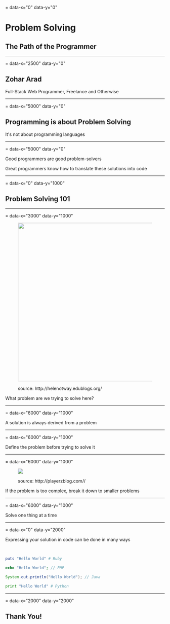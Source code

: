 = data-x="0" data-y="0"

# Problem Solving
## The Path of the Programmer

---
= data-x="2500" data-y="0"

## Zohar Arad

Full-Stack Web Programmer, Freelance and Otherwise

---
= data-x="5000" data-y="0"

## Programming is about Problem Solving

It's not about programming languages

---
= data-x="5000" data-y="0"

Good programmers are good problem-solvers

Great programmers know how to translate these solutions into code

---
= data-x="0" data-y="1000"

## Problem Solving 101

---
= data-x="3000" data-y="1000"

<figure>
  <img src="http://helenotway.edublogs.org/files/2011/01/compass-10pwuk7.PNG" width="500" />
  <figcaption>
    <p class="src">source: http://helenotway.edublogs.org/</p>
  </figcaption>
</figure>

<p class="center">
  What problem are we trying to solve here?
</p>

---
= data-x="6000" data-y="1000"

A solution is always derived from a problem

---
= data-x="6000" data-y="1000"

Define the problem before trying to solve it

---
= data-x="6000" data-y="1000"

<figure>
  <img src="http://www.playerzblog.com/wp-content/uploads/2009/08/jigsaw-puzzle-games.jpg" />
  <figcaption>
    <p class="src">source: http://playerzblog.com//</p>
  </figcaption>
</figure>

<p class="center">
  If the problem is too complex, break it down to smaller problems
</p>

---
= data-x="6000" data-y="1000"

Solve one thing at a time

---
= data-x="0" data-y="2000"

Expressing your solution in code can be done in many ways

<br/>

```ruby
puts "Hello World" # Ruby
```

```php
echo "Hello World"; // PHP
```

```java
System.out.println("Hello World"); // Java
```

```python
print "Hello World" # Python
```

---
= data-x="2000" data-y="2000"

## Thank You!